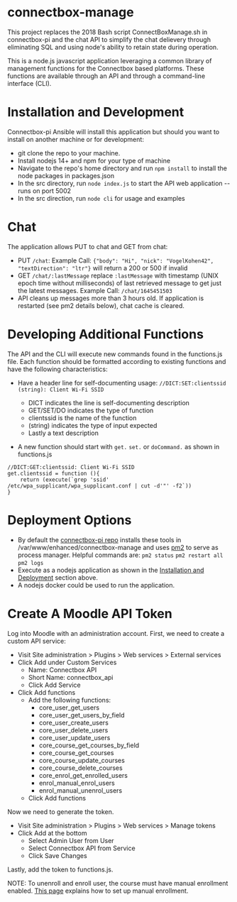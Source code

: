 # connectbox-manage
This project replaces the 2018 Bash script ConnectBoxManage.sh in connectbox-pi and the chat API to simplify the chat delievery through eliminating SQL and using node's ability to retain state during operation.

This is a node.js javascript application leveraging a common library of management functions for the Connectbox based platforms.  These functions are available through an API and through a command-line interface (CLI).

# Installation and Development
Connectbox-pi Ansible will install this application but should you want to install on another machine or for development:
* git clone the repo to your machine.
* Install nodejs 14+ and npm for your type of machine
* Navigate to the repo's home directory and run `npm install` to install the node packages in packages.json
* In the src directory, run `node index.js` to start the API web application -- runs on port 5002
* In the src direction, run `node cli` for usage and examples

# Chat
The application allows PUT to chat and GET from chat:
* PUT `/chat`: Example Call: `{"body": "Hi", "nick": "VogelKohen42", "textDirection": "ltr"}` will return a 200 or 500 if invalid
* GET `/chat/:lastMessage` replace `:lastMessage` with timestamp (UNIX epoch time without milliseconds) of last retrieved message to get just the latest messages.  Example Call: `/chat/1645451503`
* API cleans up messages more than 3 hours old.  If application is restarted (see pm2 details below), chat cache is cleared.

# Developing Additional Functions
The API and the CLI will execute new commands found in the functions.js file.  Each function should be formatted according to existing functions and have the following characteristics:
* Have a header line for self-documenting usage:
  `//DICT:SET:clientssid (string): Client Wi-Fi SSID`
  - DICT indicates the line is self-documenting description
  - GET/SET/DO indicates the type of function
  - clientssid is the name of the function
  - (string) indicates the type of input expected
  - Lastly a text description

* A new function should start with `get.` `set.` or `doCommand.` as shown in functions.js
```
//DICT:GET:clientssid: Client Wi-Fi SSID
get.clientssid = function (){
	return (execute(`grep 'ssid' /etc/wpa_supplicant/wpa_supplicant.conf | cut -d'"' -f2`))
}
```

# Deployment Options
* By default the [connectbox-pi repo](https://github.com/ConnectBox/connectbox-pi/blob/master/ansible/roles/enhanced-content/tasks/main.yml) installs these tools in /var/www/enhanced/connectbox-manage and uses [pm2](https://pm2.keymetrics.io/) to serve as process manager.  Helpful commands are: `pm2 status` `pm2 restart all` `pm2 logs`
* Execute as a nodejs application as shown in the [Installation and Deployment](#installation-and-development) section above.
* A nodejs docker could be used to run the application.

# Create A Moodle API Token

Log into Moodle with an administration account.  First, we need to create a custom API service:

- Visit Site administration > Plugins > Web services > External services
- Click Add under Custom Services
    - Name: Connectbox API
    - Short Name: connectbox_api
    - Click Add Service
- Click Add functions
    - Add the following functions:
        - core_user_get_users
        - core_user_get_users_by_field
        - core_user_create_users
        - core_user_delete_users
        - core_user_update_users
        - core_course_get_courses_by_field
        - core_course_get_courses
        - core_course_update_courses
        - core_course_delete_courses
        - core_enrol_get_enrolled_users
        - enrol_manual_enrol_users
        - enrol_manual_unenrol_users
    - Click Add functions

Now we need to generate the token.

- Visit Site administration > Plugins > Web services > Manage tokens
- Click Add at the bottom
    - Select Admin User from User
    - Select Connectbox API from Service
    - Click Save Changes

Lastly, add the token to functions.js.

NOTE: To unenroll and enroll user, the course must have manual enrollment enabled. [This page](https://docs.moodle.org/400/en/Manual_enrolment) explains how to set up manual enrollment.
